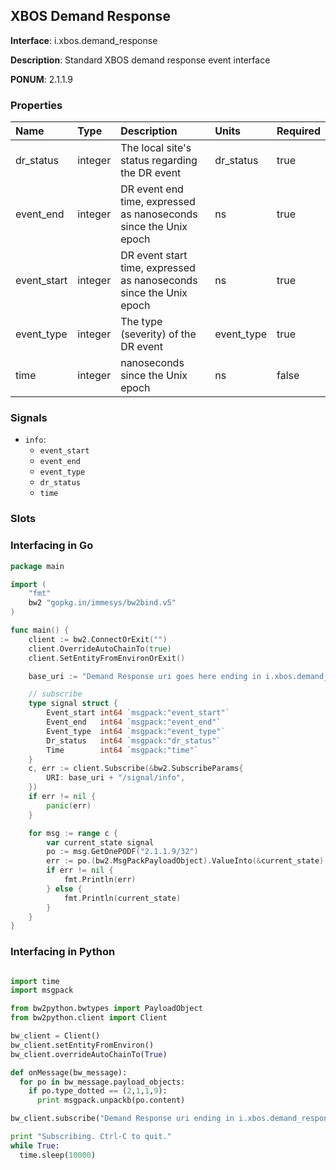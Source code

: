 
## XBOS Demand Response

**Interface**: i.xbos.demand_response

**Description**: Standard XBOS demand response event interface

**PONUM**: 2.1.1.9

### Properties

| **Name** | **Type** | **Description** | **Units** | **Required** |
| :------- | :------- | :-------------- | :-------- | :----------- |
| dr_status | integer | The local site's status regarding the DR event | dr_status | true |
| event_end | integer | DR event end time, expressed as nanoseconds since the Unix epoch | ns | true |
| event_start | integer | DR event start time, expressed as nanoseconds since the Unix epoch | ns | true |
| event_type | integer | The type (severity) of the DR event | event_type | true |
| time | integer | nanoseconds since the Unix epoch | ns | false |


### Signals
- `info`:
    - `event_start`
    - `event_end`
    - `event_type`
    - `dr_status`
    - `time`
    


### Slots


### Interfacing in Go

```go
package main

import (
	"fmt"
	bw2 "gopkg.in/immesys/bw2bind.v5"
)

func main() {
	client := bw2.ConnectOrExit("")
	client.OverrideAutoChainTo(true)
	client.SetEntityFromEnvironOrExit()

	base_uri := "Demand Response uri goes here ending in i.xbos.demand_response"

	// subscribe
	type signal struct {
		Event_start int64 `msgpack:"event_start"`
		Event_end   int64 `msgpack:"event_end"`
		Event_type  int64 `msgpack:"event_type"`
		Dr_status   int64 `msgpack:"dr_status"`
		Time        int64 `msgpack:"time"`
	}
	c, err := client.Subscribe(&bw2.SubscribeParams{
		URI: base_uri + "/signal/info",
	})
	if err != nil {
		panic(err)
	}

	for msg := range c {
		var current_state signal
		po := msg.GetOnePODF("2.1.1.9/32")
		err := po.(bw2.MsgPackPayloadObject).ValueInto(&current_state)
		if err != nil {
			fmt.Println(err)
		} else {
			fmt.Println(current_state)
		}
	}
}
```
### Interfacing in Python

```python

import time
import msgpack

from bw2python.bwtypes import PayloadObject
from bw2python.client import Client

bw_client = Client()
bw_client.setEntityFromEnviron()
bw_client.overrideAutoChainTo(True)

def onMessage(bw_message):
  for po in bw_message.payload_objects:
    if po.type_dotted == (2,1,1,9):
      print msgpack.unpackb(po.content)

bw_client.subscribe("Demand Response uri ending in i.xbos.demand_response/signal/info", onMessage)

print "Subscribing. Ctrl-C to quit."
while True:
  time.sleep(10000)
```
